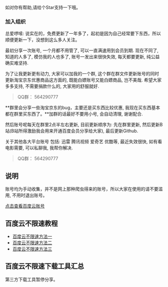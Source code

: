 如对你有帮助,请给个Star支持一下哦。

### 加入组织

总爱啰嗦: 说实在的，免费更新了一年多了，起初是因为自己经常要下东西，所以顺便更新一下，没想到这么多人关注。

最初分享一次账号, 一个月都不用管了, 可以一直满速用到会员到期. 现在不同了, 知道的人多了, 模仿我的人也多了, 账号一发出来很快失效, 每天都要更新, 纯公益确实难坚持.

为了让我更新更有动力, 大家可以加我的一个群, 这个群在群文件更新账号的同时更新淘宝京东优惠商品这方面的, 既能白嫖账号又能白嫖商品, 岂不美哉. 希望大家多多支持, 不需要捐款什么的, 大家用的舒服就好.

> QQ群： 564290777

**群里会分享一些淘宝京东的bug，主要还是买东西比较优惠, 我现在买东西基本都在群里买东西了。**加群的话最好不要用小号, 会自动清理, 谢谢配合.

然后账号呢每天在群里2点半左右更新, 目前更新顺序为: 先在群里更新, 然后更新B站(B站所得激励我会用来开通百度会员分享给大家), 最后更新Github.

关于其他各大平台账号 包括: 迅雷 腾讯视频 爱奇艺 优酷等, 最近失效很快, 如有看电影需要, 可以私聊我, 我帮你解决.

> QQ群： 564290777

## 说明

账号均为手动收集，并不是网上那种爬虫得来的账号，所以大家在使用的请不要滥用, 不用时退出账号。

[点击查看百度云账号](https://github.com/BlameKidd/BaiduYunVIP/blob/master/baiduYunVIP.md)

## 百度云不限速教程

- [百度云不限速方法一](http://note.youdao.com/noteshare?id=cb5be916679925fdd237084261591503&sub=713E33790E334D9C9856D34A67612330)
- [百度云不限速方法二](https://docs.qq.com/doc/DY3NXREZxekxUZFB5)
- [百度云不限速方法三](https://docs.qq.com/doc/DY3RmaWZGRkFzYmt3)

## 百度云不限速下载工具汇总

第三方下载工具暂停分享。